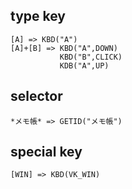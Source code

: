 ## type key

```
[A] => KBD("A")
[A]+[B] => KBD("A",DOWN)
           KBD("B",CLICK)
           KDB("A",UP)
```

## selector

```
*メモ帳* => GETID("メモ帳")
```

## special key

```
[WIN] => KBD(VK_WIN)
```
